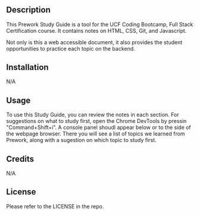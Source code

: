 # <Prework Study Guide Webpage>

## Description

This Prework Study Guide is a tool for the UCF Coding Bootcamp, Full Stack Certification course. It contains notes on HTML, CSS, Git, and Javascript.

Not only is this a web accessible document, it also provides the student opportunities to practice each topic on the backend.


## Installation

N/A


## Usage

To use this Study Guide, you can review the notes in each section. For suggestions on what to study first, open the Chrome DevTools by pressin "Command+Shift+i". A console panel shoudl appear below or to the side of the webpage browser. There you will see a list of topics we learned from Prework, along with a sugestion on which topic to study first. 

## Credits

N/A


## License

Please refer to the LICENSE in the repo.



